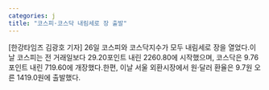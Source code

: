 ```yaml
---
categories: j
title: "코스피·코스닥 내림세로 장 출발"
---
```

[한강타임즈 김광호 기자] 26일 코스피와 코스닥지수가 모두 내림세로 장을 열었다.이날 코스피는 전 거래일보다 29.20포인트 내린 2260.80에 시작했으며, 코스닥은 9.76포인트 내린 719.60에 개장했다.한편, 이날 서울 외환시장에서 원·달러 환율은 9.7원 오른 1419.0원에 출발했다.